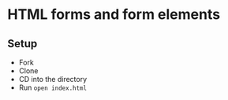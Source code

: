 # HTML forms and form elements

## Setup

* Fork
* Clone
* CD into the directory
* Run `open index.html`
